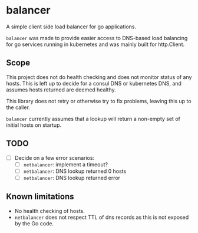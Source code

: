 # balancer

A simple client side load balancer for go applications.

`balancer` was made to provide easier access to DNS-based load balancing for go services running in kubernetes and was mainly built for http.Client.

## Scope

This project does not do health checking and does not monitor status of any hosts.
This is left up to decide for a consul DNS or kubernetes DNS, and assumes hosts returned are deemed healthy.

This library does not retry or otherwise try to fix problems, leaving this up to the caller.

`balancer` currently assumes that a lookup will return a non-empty set of initial hosts on startup.

## TODO

- [ ] Decide on a few error scenarios:
  - [ ] `netbalancer`: implement a timeout?
  - [ ] `netbalancer`: DNS lookup returned 0 hosts
  - [ ] `netbalancer`: DNS lookup returned error

## Known limitations

- No health checking of hosts.
- `netbalancer` does not respect TTL of dns records as this is not exposed by the Go code.

